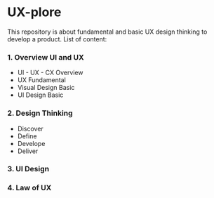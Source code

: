 # UX-plore
This repository is about fundamental and basic UX design thinking to develop a product.
List of content:
### 1. Overview UI and UX
- UI - UX - CX Overview
- UX Fundamental
- Visual Design Basic
- UI Design Basic    

### 2. Design Thinking
- Discover
- Define
- Develope
- Deliver

### 3. UI Design
### 4. Law of UX
